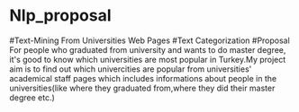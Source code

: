 # Nlp_proposal
#Text-Mining From Universities Web Pages
#Text Categorization
#Proposal
For people who graduated from university and wants to do master degree, it's good to know which universities are most popular in Turkey.My project aim is to find out which univercities are popular from  universities' academical staff pages which includes informations about people in the universities(like where they graduated from,where they did their master degree etc.)

